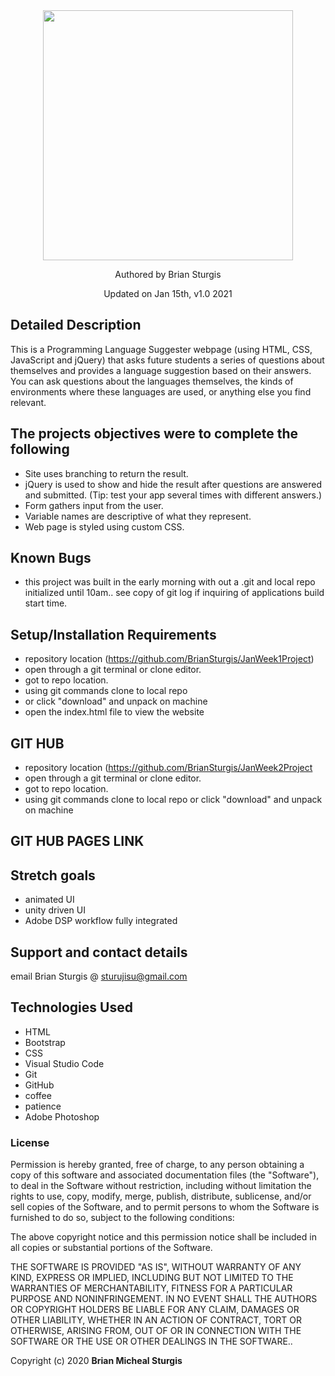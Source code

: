 
<div align="center">
<img src="https://github.com/BrianSturgis.png" width="400px" height="auto" >
</div>
<p align="center"> Authored by Brian Sturgis</p>
<p align="center">Updated on Jan 15th, v1.0 2021</p>

## Detailed Description
This is a Programming Language Suggester webpage (using HTML, CSS, JavaScript and jQuery) that asks future students a series of questions about themselves and provides a language suggestion based on their answers. You can ask questions about the languages themselves, the kinds of environments where these languages are used, or anything else you find relevant. 

## The projects objectives were to complete the following 
- Site uses branching to return the result.
- jQuery is used to show and hide the result after questions are answered and submitted. (Tip: test your app several times with different answers.)
- Form gathers input from the user.
- Variable names are descriptive of what they represent.
- Web page is styled using custom CSS.

## Known Bugs
- this project was built in the early morning with out a .git and local repo initialized until 10am..  see copy of git log if inquiring of applications build start time.

## Setup/Installation Requirements
- repository location (https://github.com/BrianSturgis/JanWeek1Project)
- open through a git terminal or clone editor.
- got to repo location.
- using git commands clone to local repo
- or click "download" and unpack on machine
- open the index.html file to view the website

## GIT HUB
- repository location (https://github.com/BrianSturgis/JanWeek2Project
- open through a git terminal or clone editor.
- got to repo location.
- using git commands clone to local repo or click "download" and unpack on machine

## GIT HUB PAGES LINK


## Stretch goals
- animated UI
- unity driven UI
- Adobe DSP workflow fully integrated 

## Support and contact details
email Brian Sturgis @ <sturujisu@gmail.com>

## Technologies Used
* HTML
* Bootstrap
* CSS
* Visual Studio Code
* Git
* GitHub
* coffee
* patience
* Adobe Photoshop


### License
Permission is hereby granted, free of charge, to any person obtaining a copy of this software and associated documentation files (the "Software"), to deal in the Software without restriction, including without limitation the rights to use, copy, modify, merge, publish, distribute, sublicense, and/or sell copies of the Software, and to permit persons to whom the Software is furnished to do so, subject to the following conditions:

The above copyright notice and this permission notice shall be included in all copies or substantial portions of the Software.

THE SOFTWARE IS PROVIDED "AS IS", WITHOUT WARRANTY OF ANY KIND, EXPRESS OR IMPLIED, INCLUDING BUT NOT LIMITED TO THE WARRANTIES OF MERCHANTABILITY, FITNESS FOR A PARTICULAR PURPOSE AND NONINFRINGEMENT. IN NO EVENT SHALL THE AUTHORS OR COPYRIGHT HOLDERS BE LIABLE FOR ANY CLAIM, DAMAGES OR OTHER LIABILITY, WHETHER IN AN ACTION OF CONTRACT, TORT OR OTHERWISE, ARISING FROM, OUT OF OR IN CONNECTION WITH THE SOFTWARE OR THE USE OR OTHER DEALINGS IN THE SOFTWARE..

Copyright (c) 2020 **Brian Micheal Sturgis**